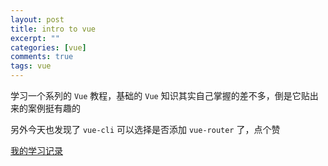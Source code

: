 ```yaml
---
layout: post
title: intro to vue
excerpt: ""
categories: [vue]
comments: true
tags: vue
---
```


学习一个系列的 `Vue` 教程，基础的 `Vue` 知识其实自己掌握的差不多，倒是它贴出来的案例挺有趣的

另外今天也发现了 `vue-cli` 可以选择是否添加 `vue-router` 了，点个赞

[我的学习记录](https://github.com/cody1991/learn/tree/gh-pages/Vue2/tutorial/intro-to-vue)
